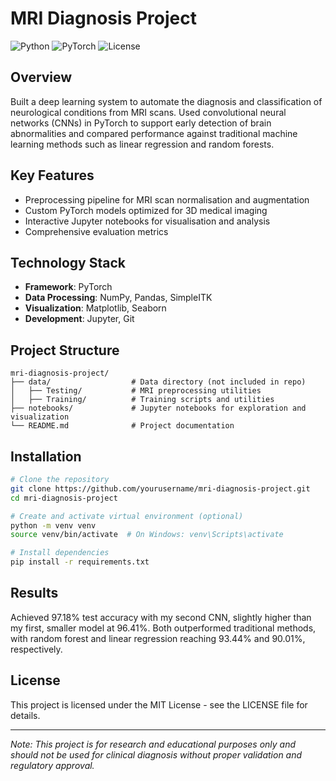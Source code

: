 
# MRI Diagnosis Project

![Python](https://img.shields.io/badge/Python-3.8%2B-blue)
![PyTorch](https://img.shields.io/badge/PyTorch-1.10%2B-orange)
![License](https://img.shields.io/badge/License-MIT-green)

## Overview

Built a deep learning system to automate the diagnosis and classification of neurological conditions from MRI scans. Used convolutional neural networks (CNNs) in PyTorch to support early detection of brain abnormalities and compared performance against traditional machine learning methods such as linear regression and random forests.

## Key Features

- Preprocessing pipeline for MRI scan normalisation and augmentation
- Custom PyTorch models optimized for 3D medical imaging
- Interactive Jupyter notebooks for visualisation and analysis
- Comprehensive evaluation metrics

## Technology Stack

- **Framework**: PyTorch
- **Data Processing**: NumPy, Pandas, SimpleITK
- **Visualization**: Matplotlib, Seaborn
- **Development**: Jupyter, Git

## Project Structure

```
mri-diagnosis-project/
├── data/                  # Data directory (not included in repo)
│   ├── Testing/           # MRI preprocessing utilities
│   ├── Training/          # Training scripts and utilities
├── notebooks/             # Jupyter notebooks for exploration and visualization
└── README.md              # Project documentation
```

## Installation

```bash
# Clone the repository
git clone https://github.com/yourusername/mri-diagnosis-project.git
cd mri-diagnosis-project

# Create and activate virtual environment (optional)
python -m venv venv
source venv/bin/activate  # On Windows: venv\Scripts\activate

# Install dependencies
pip install -r requirements.txt
```

## Results

Achieved 97.18% test accuracy with my second CNN, slightly higher than my first, smaller model at 96.41%. Both outperformed traditional methods, with random forest and linear regression reaching 93.44% and 90.01%, respectively.


## License

This project is licensed under the MIT License - see the LICENSE file for details.

---

*Note: This project is for research and educational purposes only and should not be used for clinical diagnosis without proper validation and regulatory approval.*
